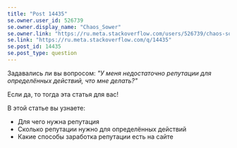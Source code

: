 ```yaml
---
title: "Post 14435"
se.owner.user_id: 526739
se.owner.display_name: "Chaos_Sower"
se.owner.link: "https://ru.meta.stackoverflow.com/users/526739/chaos-sower"
se.link: "https://ru.meta.stackoverflow.com/q/14435"
se.post_id: 14435
se.post_type: question
---
```

<p>Задавались ли вы вопросом: <em>&quot;У меня недостаточно репутации для определённых действий, что мне делать?&quot;</em></p>
<p>Если да, то тогда эта статья для вас!</p>
<p>В этой статье вы узнаете:</p>
<ul>
<li>Для чего нужна репутация</li>
<li>Сколько репутации нужно для определённых действий</li>
<li>Какие способы заработка репутации есть на сайте</li>
</ul>
